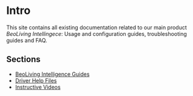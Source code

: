 
# Intro
This site contains all existing documentation related to our main product _BeoLiving Intellingece_: Usage and configuration guides, troubleshooting guides and FAQ.

## Sections

+ [BeoLiving Intelligence Guides](bli-guides/main.md)
+ [Driver Help Files](bli-help-files/drivers/main.md)
+ [Instructive Videos](videos/main.md)

